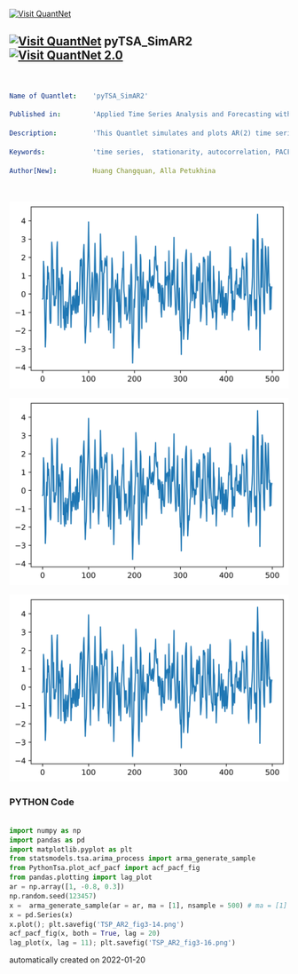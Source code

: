 [<img src="https://github.com/QuantLet/Styleguide-and-FAQ/blob/master/pictures/banner.png" width="888" alt="Visit QuantNet">](http://quantlet.de/)

## [<img src="https://github.com/QuantLet/Styleguide-and-FAQ/blob/master/pictures/qloqo.png" alt="Visit QuantNet">](http://quantlet.de/) **pyTSA_SimAR2** [<img src="https://github.com/QuantLet/Styleguide-and-FAQ/blob/master/pictures/QN2.png" width="60" alt="Visit QuantNet 2.0">](http://quantlet.de/)

```yaml


Name of Quantlet:    'pyTSA_SimAR2'

Published in:        'Applied Time Series Analysis and Forecasting with Python'

Description:         'This Quantlet simulates and plots AR(2) time series and its ACF and PACF.'

Keywords:            'time series,  stationarity, autocorrelation, PACF, ACF, simulation, stochastic process, ARMA'

Author[New]:         Huang Changquan, Alla Petukhina




```

![Picture1](pyTSA_SimAR2_fig3-14.png)

![Picture2](pyTSA_SimAR2_fig3-14.png)

![Picture3](pyTSA_SimAR2_fig3-14.png)

### PYTHON Code
```python

import numpy as np
import pandas as pd
import matplotlib.pyplot as plt
from statsmodels.tsa.arima_process import arma_generate_sample
from PythonTsa.plot_acf_pacf import acf_pacf_fig
from pandas.plotting import lag_plot
ar = np.array([1, -0.8, 0.3])
np.random.seed(123457)
x =  arma_generate_sample(ar = ar, ma = [1], nsample = 500) # ma = [1] means no ma part in the model
x = pd.Series(x)
x.plot(); plt.savefig('TSP_AR2_fig3-14.png')
acf_pacf_fig(x, both = True, lag = 20)
lag_plot(x, lag = 11); plt.savefig('TSP_AR2_fig3-16.png')
```

automatically created on 2022-01-20
